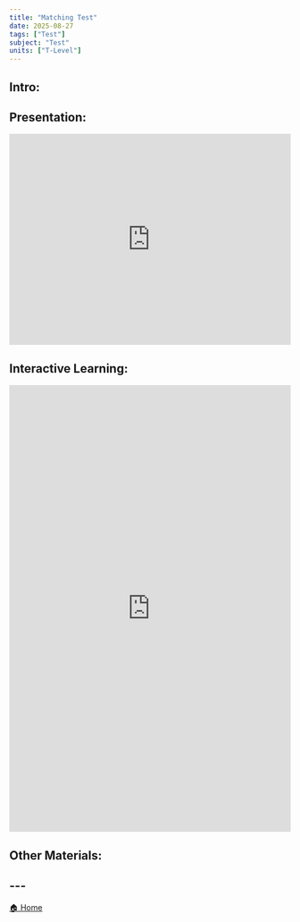 ```yaml
---
title: "Matching Test"
date: 2025-08-27
tags: ["Test"]
subject: "Test"
units: ["T-Level"]
---
```


## Intro:

## Presentation:

<div style="position: relative; width: 100%; height: 0; padding-top: 75%;">
    <iframe src="https://EngineeringShare.github.io/engineering-hub/presentations/Transformers.pdf" 
        style="position: absolute; top: 0; left: 0; width: 100%; height: 100%; border: none;">
    </iframe>
</div>

## Interactive Learning:

<iframe src="https://EngineeringShare.github.io/engineering-hub/interactive/matching-test.html" width="100%" height="800px" frameborder="0"></iframe>

## Other Materials:

## ---

<a href="https://engineeringshare.github.io/engineering-hub">🏠 Home</a>
